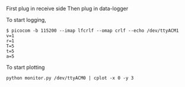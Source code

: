 First plug in receive side
Then plug in data-logger

To start logging,

    $ picocom -b 115200 --imap lfcrlf --omap crlf --echo /dev/ttyACM1
    v=1
    r=1
    T=5
    t=5
    a=5

To start plotting

    python monitor.py /dev/ttyACM0 | cplot -x 0 -y 3
